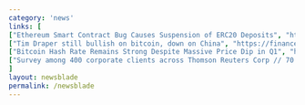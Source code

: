 ```yaml
---
category: 'news'
links: [
["Ethereum Smart Contract Bug Causes Suspension of ERC20 Deposits", "https://cryptocurrencynews.com/daily-news/crypto-news/ethereum-smart-contract-bug/"],
["Tim Draper still bullish on bitcoin, down on China", "https://finance.yahoo.com/news/draper-still-bullish-bitcoin-china-171443999.html"],
["Bitcoin Hash Rate Remains Strong Despite Massive Price Dip in Q1", "https://themerkle.com/bitcoin-hash-rate-remains-strong-despite-massive-price-dip-in-q1/"],
["Survey among 400 corporate clients across Thomson Reuters Corp // 70 percent said they were planning to start trading cryptocurrencies in the next three to six months", "https://reut.rs/2F9Wqfm"]
]
layout: newsblade
permalink: /newsblade
---
```

